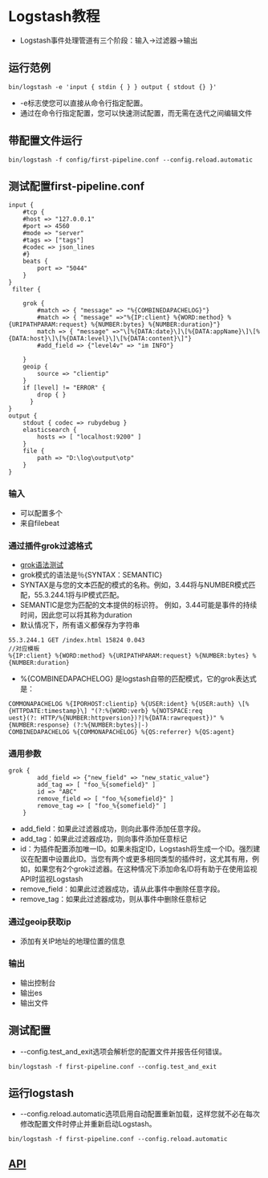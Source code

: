 # Logstash教程

* Logstash事件处理管道有三个阶段：输入→过滤器→输出

## 运行范例
```
bin/logstash -e 'input { stdin { } } output { stdout {} }'
```
* -e标志使您可以直接从命令行指定配置。
* 通过在命令行指定配置，您可以快速测试配置，而无需在迭代之间编辑文件

## 带配置文件运行
```
bin/logstash -f config/first-pipeline.conf --config.reload.automatic
```

## 测试配置first-pipeline.conf


```
input {
    #tcp {
    #host => "127.0.0.1"  
    #port => 4560
    #mode => "server"  
    #tags => ["tags"]
    #codec => json_lines  
    #}
    beats {
        port => "5044"
    }
}
 filter {
    
    grok {
        #match => { "message" => "%{COMBINEDAPACHELOG}"}
		#match => { "message" =>"%{IP:client} %{WORD:method} %{URIPATHPARAM:request} %{NUMBER:bytes} %{NUMBER:duration}"}
		match => { "message" =>"\[%{DATA:date}\]\[%{DATA:appName}\]\[%{DATA:host}\]\[%{DATA:level}\]\[%{DATA:content}\]"}
		#add_field => {"level4v" => "im INFO"}
		
    }
    geoip {
        source => "clientip"
    }
	if [level] != "ERROR" {
        drop { }
      }
}
output {
    stdout { codec => rubydebug }
	elasticsearch {
        hosts => [ "localhost:9200" ]
    }
	file {
        path => "D:\log\output\otp"
    }
}
```

### 输入
* 可以配置多个
* 来自filebeat

### 通过插件grok过滤格式
* [grok语法测试](http://grokdebug.herokuapp.com/)
* grok模式的语法是％{SYNTAX：SEMANTIC}
* SYNTAX是与您的文本匹配的模式的名称。例如，3.44将与NUMBER模式匹配，55.3.244.1将与IP模式匹配。
* SEMANTIC是您为匹配的文本提供的标识符。 例如，3.44可能是事件的持续时间，因此您可以将其称为duration
* 默认情况下，所有语义都保存为字符串
```****
55.3.244.1 GET /index.html 15824 0.043
//对应模板
%{IP:client} %{WORD:method} %{URIPATHPARAM:request} %{NUMBER:bytes} %{NUMBER:duration}
```

* %{COMBINEDAPACHELOG} 是logstash自带的匹配模式，它的grok表达式是：
```
COMMONAPACHELOG %{IPORHOST:clientip} %{USER:ident} %{USER:auth} \[%{HTTPDATE:timestamp}\] "(?:%{WORD:verb} %{NOTSPACE:req
uest}(?: HTTP/%{NUMBER:httpversion})?|%{DATA:rawrequest})" %{NUMBER:response} (?:%{NUMBER:bytes}|-)
COMBINEDAPACHELOG %{COMMONAPACHELOG} %{QS:referrer} %{QS:agent}
```

### 通用参数
```
grok {
		add_field => {"new_field" => "new_static_value"}
		add_tag => [ "foo_%{somefield}" ]
		id => "ABC"
		remove_field => [ "foo_%{somefield}" ]
		remove_tag => [ "foo_%{somefield}" ]
    }
```
* add_field：如果此过滤器成功，则向此事件添加任意字段。
* add_tag：如果此过滤器成功，则向事件添加任意标记
* id：为插件配置添加唯一ID。如果未指定ID，Logstash将生成一个ID。强烈建议在配置中设置此ID。当您有两个或更多相同类型的插件时，这尤其有用，例如，如果您有2个grok过滤器。在这种情况下添加命名ID将有助于在使用监视API时监视Logstash
* remove_field：如果此过滤器成功，请从此事件中删除任意字段。
* remove_tag：如果此过滤器成功，则从事件中删除任意标记

### 通过geoip获取ip
* 添加有关IP地址的地理位置的信息

### 输出
* 输出控制台
* 输出es
* 输出文件



## 测试配置
* --config.test_and_exit选项会解析您的配置文件并报告任何错误。
```
bin/logstash -f first-pipeline.conf --config.test_and_exit
```

## 运行logstash
* --config.reload.automatic选项启用自动配置重新加载，这样您就不必在每次修改配置文件时停止并重新启动Logstash。
```
bin/logstash -f first-pipeline.conf --config.reload.automatic
```

## [API](https://www.elastic.co/guide/en/logstash/current/monitoring.html)
